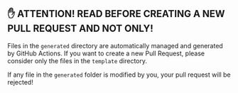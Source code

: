 ## ✋ ATTENTION! READ BEFORE CREATING A NEW PULL REQUEST AND NOT ONLY!

Files in the `generated` directory are automatically managed and generated by GitHub Actions.
If you want to create a new Pull Request, please consider only the files in the `template` directory.

If any file in the `generated` folder is modified by you, your pull request will be rejected!